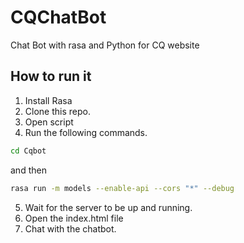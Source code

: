 # CQChatBot
Chat Bot with rasa and Python for CQ website

## How to run it
1. Install Rasa
2. Clone this repo.
3. Open script
4. Run the following commands.
```bash
cd Cqbot
```
and then 
```bash
rasa run -m models --enable-api --cors "*" --debug
```
5. Wait for the server to be up and running.
6. Open the index.html file
7. Chat with the chatbot.

